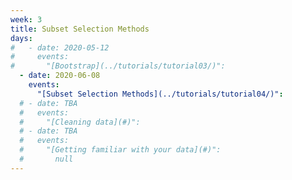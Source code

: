 ```yaml
---
week: 3
title: Subset Selection Methods
days:
#   - date: 2020-05-12
#     events:
#       "[Bootstrap](../tutorials/tutorial03/)":
  - date: 2020-06-08
    events:
      "[Subset Selection Methods](../tutorials/tutorial04/)":
  # - date: TBA
  #   events:
  #     "[Cleaning data](#)":
  # - date: TBA
  #   events:
  #     "[Getting familiar with your data](#)":
  #       null
---
```

